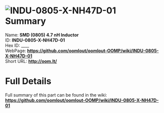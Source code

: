 
![INDU-0805-X-NH47D-01](https://github.com/oomlout/oomlout-OOMP/blob/master/parts/INDU-0805-X-NH47D-01/INDU-0805-X-NH47D-01_420.jpg)   
Summary
=================
  
Name: __SMD (0805) 4.7 nH Inductor__    
ID: __INDU-0805-X-NH47D-01__   
Hex ID: ____   
WebPage: __https://github.com/oomlout/oomlout-OOMP/wiki/INDU-0805-X-NH47D-01__   
Short URL: __http://oom.lt/__   

Full Details
==========================
Full summary of this part can be found in the wiki:   
__https://github.com/oomlout/oomlout-OOMP/wiki/INDU-0805-X-NH47D-01__    

